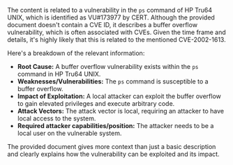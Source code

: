 The content is related to a vulnerability in the `ps` command of HP Tru64 UNIX, which is identified as VU#173977 by CERT. Although the provided document doesn't contain a CVE ID, it describes a buffer overflow vulnerability, which is often associated with CVEs. Given the time frame and details, it's highly likely that this is related to the mentioned CVE-2002-1613.

Here's a breakdown of the relevant information:

*   **Root Cause:** A buffer overflow vulnerability exists within the `ps` command in HP Tru64 UNIX.
*   **Weaknesses/Vulnerabilities:** The `ps` command is susceptible to a buffer overflow.
*   **Impact of Exploitation:** A local attacker can exploit the buffer overflow to gain elevated privileges and execute arbitrary code.
*   **Attack Vectors:** The attack vector is local, requiring an attacker to have local access to the system.
*  **Required attacker capabilities/position:** The attacker needs to be a local user on the vulnerable system.

The provided document gives more context than just a basic description and clearly explains how the vulnerability can be exploited and its impact.